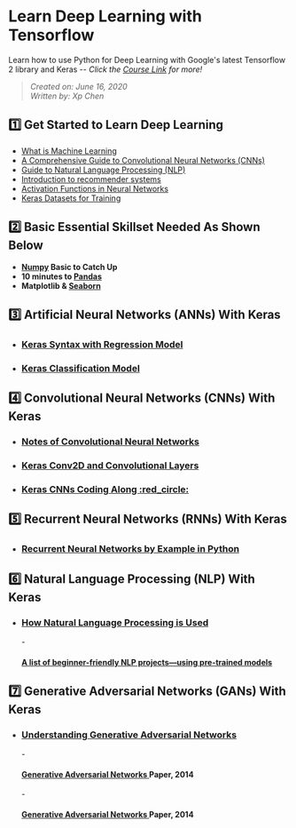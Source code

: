 # Learn Deep Learning with Tensorflow

Learn how to use Python for Deep Learning with Google's latest Tensorflow 2 library and Keras -- *Click the [Course Link](https://www.udemy.com/course/complete-tensorflow-2-and-keras-deep-learning-bootcamp/) for more!*
> *Created on: June 16, 2020*<br/>
> *Written by: Xp Chen*<br/>
## :one: Get Started to Learn Deep Learning
- [What is Machine Learning](https://github.com/xipengchen/Learn-Deep-Learning-with-Tensorflow/blob/master/machine_learning_notes.md)
- [A Comprehensive Guide to Convolutional Neural Networks (CNNs)](https://towardsdatascience.com/a-comprehensive-guide-to-convolutional-neural-networks-the-eli5-way-3bd2b1164a53)
- [Guide to Natural Language Processing (NLP)](https://towardsdatascience.com/your-guide-to-natural-language-processing-nlp-48ea2511f6e1)
- [Introduction to recommender systems](https://towardsdatascience.com/introduction-to-recommender-systems-6c66cf15ada)
- [Activation Functions in Neural Networks](https://towardsdatascience.com/activation-functions-neural-networks-1cbd9f8d91d6)
- [Keras Datasets for Training](https://keras.io/api/datasets/)
## :two: Basic Essential Skillset Needed As Shown Below
- **[Numpy](https://github.com/xipengchen/Learn-Deep-Learning-with-Tensorflow/blob/master/NumPy-Quick-Catch-Up.ipynb) Basic to Catch Up**
- **10 minutes to [Pandas](https://pandas.pydata.org/pandas-docs/stable/getting_started/10min.html)**
- **Matplotlib & [Seaborn](https://github.com/xipengchen/Learn-Deep-Learning-with-Tensorflow/blob/master/Seaborn-Basics.ipynb)**

## :three: Artificial Neural Networks (ANNs) With Keras

* <h3><a href= 'https://github.com/xipengchen/Learn-Deep-Learning-with-Tensorflow/blob/master/Keras_syntax_Regression.md'>Keras Syntax with Regression Model</a></h3>
* <h3><a href= 'https://github.com/xipengchen/Learn-Deep-Learning-with-Tensorflow/blob/master/Keras_Classification.md'>Keras Classification Model</a></h3>

## :four: Convolutional Neural Networks (CNNs) With Keras

* <h3><a href= 'https://github.com/xipengchen/Learn-Deep-Learning-with-Tensorflow/blob/master/Keras_CNNs.md'>Notes of Convolutional Neural Networks</a></h3>
* <h3><a href= 'https://www.pyimagesearch.com/2018/12/31/keras-conv2d-and-convolutional-layers/'>Keras Conv2D and Convolutional Layers </a></h3>
* <h3><a href= 'https://github.com/xipengchen/Learn-Deep-Learning-with-Tensorflow/blob/master/Keras_CNNs_coding_along.md'> Keras CNNs Coding Along :red_circle: </a></h3> 
<h3><a href= ''> </a></h3>


## :five: Recurrent Neural Networks (RNNs) With Keras
* <h3><a href= 'https://towardsdatascience.com/recurrent-neural-networks-by-example-in-python-ffd204f99470'> Recurrent Neural Networks by Example in Python</a></h3>

## :six:  Natural Language Processing (NLP) With Keras
* <h3><a href= 'https://www.wonderflow.co/blog/natural-language-processing-examples'>How Natural Language Processing is Used</a></h3>
   - <h4><a href= 'https://towardsdatascience.com/a-list-of-beginner-friendly-nlp-projects-using-pre-trained-models-dc4768b4bec0'>A list of beginner-friendly NLP projects—using pre-trained models </a></h4>

## :seven:  Generative Adversarial Networks (GANs) With Keras
* <h3><a href= 'https://towardsdatascience.com/understanding-generative-adversarial-networks-gans-cd6e4651a29'> Understanding Generative Adversarial Networks</a></h3>
   - <h4><a href= 'https://arxiv.org/abs/1406.2661'> Generative Adversarial Networks </a> Paper, 2014</h4>
   - <h4><a href= 'https://arxiv.org/abs/1406.2661'> Generative Adversarial Networks </a> Paper, 2014</h4>

<h3><a href= ''> </a></h3>
<h3><a href= ''> </a></h3>
<h3><a href= ''> </a></h3>
<h3><a href= ''> </a></h3>
<h3><a href= ''> </a></h3>
